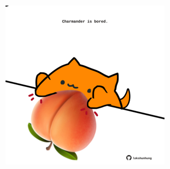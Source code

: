<!-- built at 04/06/2021, 22:23:49 UTC -->
<p align="center">
  <img width="500" height="500" src="./ReadmeImage.svg">
</p>
